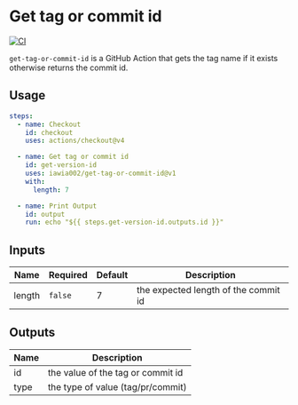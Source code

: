 # Get tag or commit id

[![CI](https://github.com/iawia002/get-tag-or-commit-id/actions/workflows/ci.yml/badge.svg)](https://github.com/iawia002/get-tag-or-commit-id/actions/workflows/ci.yml)

`get-tag-or-commit-id` is a GitHub Action that gets the tag name if it exists otherwise returns the commit id.

## Usage

```yaml
steps:
  - name: Checkout
    id: checkout
    uses: actions/checkout@v4

  - name: Get tag or commit id
    id: get-version-id
    uses: iawia002/get-tag-or-commit-id@v1
    with:
      length: 7

  - name: Print Output
    id: output
    run: echo "${{ steps.get-version-id.outputs.id }}"
```

## Inputs

| Name   | Required | Default | Description                          |
| ------ | -------- | ------- | ------------------------------------ |
| length | `false`  | 7       | the expected length of the commit id |

## Outputs

| Name | Description                       |
| ---- | --------------------------------- |
| id   | the value of the tag or commit id |
| type | the type of value (tag/pr/commit) |
